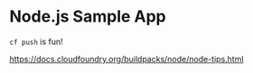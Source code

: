 # Node.js Sample App

```cf push``` is fun!

https://docs.cloudfoundry.org/buildpacks/node/node-tips.html
